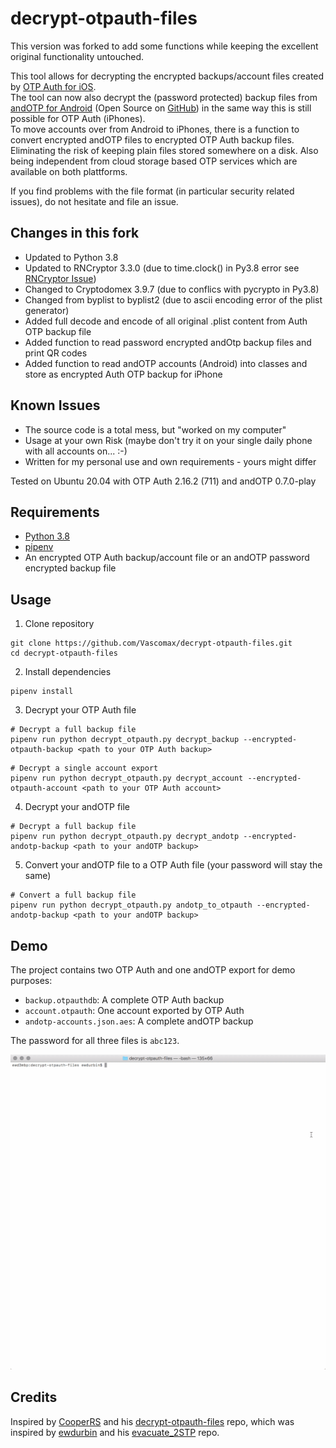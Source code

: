 # decrypt-otpauth-files

This version was forked to add some functions while keeping the excellent original functionality untouched.

This tool allows for decrypting the encrypted backups/account files created by [OTP Auth for iOS](http://cooperrs.de/otpauth.html).  
The tool can now also decrypt the (password protected) backup files from [andOTP for Android](https://play.google.com/store/apps/details?id=org.shadowice.flocke.andotp&hl=en_US) (Open Source on [GitHub](https://github.com/andOTP/andOTP)) in the same way this is still possible for OTP Auth (iPhones).  
To move accounts over from Android to iPhones, there is a function to convert encrypted andOTP files to encrypted OTP Auth backup files. Eliminating the risk of keeping plain files stored somewhere on a disk. Also being independent from cloud storage based OTP services which are available on both plattforms.

If you find problems with the file format (in particular security related issues), do not hesitate and file an issue.

## Changes in this fork
  - Updated to Python 3.8
  - Updated to RNCryptor 3.3.0 (due to time.clock() in Py3.8 error see [RNCryptor Issue](https://github.com/RNCryptor/RNCryptor-python/issues/7#issuecomment-490620407))
  - Changed to Cryptodomex 3.9.7 (due to conflics with pycrypto in Py3.8)
  - Changed from byplist to byplist2 (due to ascii encoding error of the plist generator)
  - Added full decode and encode of all original .plist content from Auth OTP backup file
  - Added function to read password encrypted andOtp backup files and print QR codes
  - Added function to read andOTP accounts (Android) into classes and store as encrypted Auth OTP backup for iPhone

## Known Issues
  - The source code is a total mess, but "worked on my computer"
  - Usage at your own Risk (maybe don't try it on your single daily phone with all accounts on... :-)
  - Written for my personal use and own requirements - yours might differ
  
Tested on Ubuntu 20.04 with OTP Auth 2.16.2 (711) and andOTP 0.7.0-play

## Requirements

  - [Python 3.8](https://www.python.org/downloads/)
  - [pipenv](https://github.com/pypa/pipenv)
  - An encrypted OTP Auth backup/account file or an andOTP password encrypted backup file

## Usage

1. Clone repository

```
git clone https://github.com/Vascomax/decrypt-otpauth-files.git
cd decrypt-otpauth-files
```

2. Install dependencies

```
pipenv install
```

3. Decrypt your OTP Auth file

```
# Decrypt a full backup file
pipenv run python decrypt_otpauth.py decrypt_backup --encrypted-otpauth-backup <path to your OTP Auth backup>
```

```
# Decrypt a single account export
pipenv run python decrypt_otpauth.py decrypt_account --encrypted-otpauth-account <path to your OTP Auth account>
```

4. Decrypt your andOTP file

```
# Decrypt a full backup file
pipenv run python decrypt_otpauth.py decrypt_andotp --encrypted-andotp-backup <path to your andOTP backup>
```

5. Convert your andOTP file to a OTP Auth file (your password will stay the same)

```
# Convert a full backup file
pipenv run python decrypt_otpauth.py andotp_to_otpauth --encrypted-andotp-backup <path to your andOTP backup>
```

## Demo

The project contains two OTP Auth and one andOTP export for demo purposes:

* `backup.otpauthdb`: A complete OTP Auth backup
* `account.otpauth`: One account exported by OTP Auth
* `andotp-accounts.json.aes`: A complete andOTP backup

The password for all three files is `abc123`.

![example gif](demo.gif)

## Credits

Inspired by [CooperRS](https://github.com/CooperRS) and his [decrypt-otpauth-files](https://github.com/CooperRS/decrypt-otpauth-files) repo, which was inspired by [ewdurbin](https://github.com/ewdurbin) and his [evacuate_2STP](https://github.com/ewdurbin/evacuate_2stp) repo.
